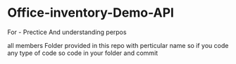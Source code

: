 # Office-inventory-Demo-API
 For - Prectice And understanding perpos 

all members Folder provided in this repo with perticular name so if you code any type of code so code in your folder and commit 